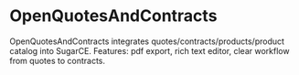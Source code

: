 # OpenQuotesAndContracts
OpenQuotesAndContracts integrates quotes/contracts/products/product catalog into SugarCE. Features: pdf export, rich text editor, clear workflow from quotes to contracts.